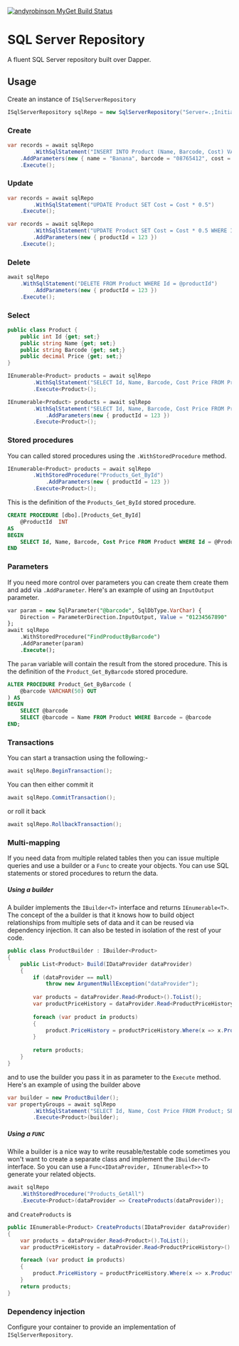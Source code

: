 [![andyrobinson MyGet Build Status](https://www.myget.org/BuildSource/Badge/andyrobinson?identifier=9522c31d-4062-4dc6-b36a-593de3a39d87)](https://www.myget.org/)

# SQL Server Repository

A fluent SQL Server repository built over Dapper.  



## Usage

Create an instance of `ISqlServerRepository`

```c#
ISqlServerRepository sqlRepo = new SqlServerRepository("Server=.;Initial Catalog=YOUR_DB;User Id=USER;Password=PASSWORD;");
```

### Create

```C#
var records = await sqlRepo
    	.WithSqlStatement("INSERT INTO Product (Name, Barcode, Cost) VALUES (@name, @barcode, @cost)")
	.AddParameters(new { name = "Banana", barcode = "08765412", cost = .45 })
	.Execute();
```

### Update

```C#
var records = await sqlRepo
    	.WithSqlStatement("UPDATE Product SET Cost = Cost * 0.5")
	.Execute();

var records = await sqlRepo
    	.WithSqlStatement("UPDATE Product SET Cost = Cost * 0.5 WHERE Id = @productId")
    	.AddParameters(new { productId = 123 })
	.Execute();
```

### Delete

```c#
await sqlRepo
	.WithSqlStatement("DELETE FROM Product WHERE Id = @productId")
    	.AddParameters(new { productId = 123 })
	.Execute();
```

### Select

```C#
public class Product {
	public int Id {get; set;}
	public string Name {get; set;}
	public string Barcode {get; set;}    
	public decimal Price {get; set;}        
}

IEnumerable<Product> products = await sqlRepo
		.WithSqlStatement("SELECT Id, Name, Barcode, Cost Price FROM Product")
		.Execute<Product>();

IEnumerable<Product> products = await sqlRepo
		.WithSqlStatement("SELECT Id, Name, Barcode, Cost Price FROM Product WHERE Id = @productId")
	    	.AddParameters(new { productId = 123 })
		.Execute<Product>();
```



### Stored procedures

You can called stored procedures using the `.WithStoredProcedure` method. 

```C#
IEnumerable<Product> products = await sqlRepo
		.WithStoredProcedure("Products_Get_ById")
	    	.AddParameters(new { productId = 123 })
		.Execute<Product>();
```

This is the definition of the `Products_Get_ById` stored procedure.

```sql
CREATE PROCEDURE [dbo].[Products_Get_ById]
    @ProductId	INT
AS
BEGIN
	SELECT Id, Name, Barcode, Cost Price FROM Product WHERE Id = @ProductId 
END
```



### Parameters

If you need more control over parameters you can create them create them and add via `.AddParameter`. Here's an example of using an `InputOutput` parameter.

```sql
var param = new SqlParameter("@barcode", SqlDbType.VarChar) { 
	Direction = ParameterDirection.InputOutput, Value = "01234567890" 
};
await sqlRepo
	.WithStoredProcedure("FindProductByBarcode")		
	.AddParameter(param)
	.Execute();	
```

The `param` variable will contain the result from the stored procedure. This is the definition of the `Product_Get_ByBarcode` stored procedure.

```sql
ALTER PROCEDURE Product_Get_ByBarcode (
    @barcode VARCHAR(50) OUT
) AS
BEGIN
	SELECT @barcode
	SELECT @barcode = Name FROM Product WHERE Barcode = @barcode    
END;
```



### Transactions

You can start a transaction using the following:-

```C#
await sqlRepo.BeginTransaction();
```

You can then either commit it 

```c#
await sqlRepo.CommitTransaction();
```

or roll it back

```c#
await sqlRepo.RollbackTransaction();
```



### Multi-mapping

If you need data from multiple related tables then you can issue multiple queries and use a builder or a `Func` to create your objects. You can use SQL statements or stored procedures to return the data.

##### Using a builder

A builder implements the `IBuilder<T>` interface and returns `IEnumerable<T>`. The concept of the a builder is that it knows how to build object relationships from multiple sets of data and it can be reused via dependency injection. It can also be tested in isolation of the rest of your code.

```c#
public class ProductBuilder : IBuilder<Product>
{
	public List<Product> Build(IDataProvider dataProvider)
	{
		if (dataProvider == null)
			throw new ArgumentNullException("dataProvider");
			
		var products = dataProvider.Read<Product>().ToList();
		var productPriceHistory = dataProvider.Read<ProductPriceHistory>().ToList();
		
		foreach (var product in products)
		{
			product.PriceHistory = productPriceHistory.Where(x => x.ProductId == product.Id).ToList();			
		}
		
		return products;
	}
}
```

and to use the builder you pass it in as parameter to the `Execute` method. Here's an example of using the builder above

```c#
var builder = new ProductBuilder();
var propertyGroups = await sqlRepo
		.WithSqlStatement("SELECT Id, Name, Cost Price FROM Product; SELECT Id, Cost Price, [From], [To], Product_Id ProductId FROM ProductPriceHistory")		
		.Execute<Product>(builder);
```

##### Using a `FUNC`

While a builder is a nice way to write reusable/testable code sometimes you won't want to create a separate class and implement the `IBuilder<T>` interface. So you can use a  `Func<IDataProvider, IEnumerable<T>>` to generate your related objects. 

```c#
await sqlRepo
	.WithStoredProcedure("Products_GetAll")
	.Execute<Product>(dataProvider => CreateProducts(dataProvider));
```

and `CreateProducts` is

```c#
public IEnumerable<Product> CreateProducts(IDataProvider dataProvider)
{
	var products = dataProvider.Read<Product>().ToList();
	var productPriceHistory = dataProvider.Read<ProductPriceHistory>().ToList();

	foreach (var product in products)
	{
		product.PriceHistory = productPriceHistory.Where(x => x.ProductId == product.Id).ToList();
	}
	return products;
}
```



### Dependency injection

Configure your container to provide an implementation of `ISqlServerRepository`.



